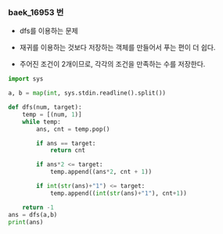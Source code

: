 ### baek_16953 번    

- dfs를 이용하는 문제   

- 재귀를 이용하는 것보다 저장하는 객체를 만들어서 푸는 편이 더 쉽다.   

- 주어진 조건이 2개이므로, 각각의 조건을 만족하는 수를 저장한다.   

```python
import sys

a, b = map(int, sys.stdin.readline().split())

def dfs(num, target):
    temp = [(num, 1)]
    while temp:
        ans, cnt = temp.pop()

        if ans == target:
            return cnt

        if ans*2 <= target:
            temp.append((ans*2, cnt + 1))

        if int(str(ans)+"1") <= target:
            temp.append((int(str(ans)+"1"), cnt+1))

    return -1
ans = dfs(a,b)
print(ans)

        
        



```
